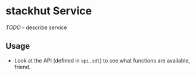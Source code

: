 # stackhut Service

_TODO_ - describe service

## Usage
* Look at the API (defined in `api.idl`) to see what functions are available, friend.